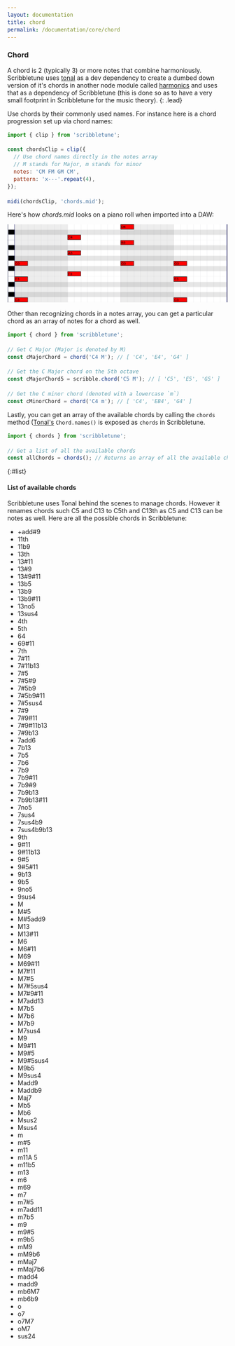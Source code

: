 ```yaml
---
layout: documentation
title: chord
permalink: /documentation/core/chord
---
```


### Chord

A chord is 2 (typically 3) or more notes that combine harmoniously. Scribbletune uses [tonal](https://github.com/danigb/tonal) as a dev dependency to create a dumbed down version of it's chords in another node module called [harmonics](https://github.com/scribbletune/harmonics) and uses that as a dependency of Scribbletune (this is done so as to have a very small footprint in Scribbletune for the music theory).
{: .lead}

Use chords by their commonly used names. For instance here is a chord progression set up via chord names:

```javascript
import { clip } from 'scribbletune';

const chordsClip = clip({
  // Use chord names directly in the notes array
  // M stands for Major, m stands for minor
  notes: 'CM FM GM CM',
  pattern: 'x---'.repeat(4),
});

midi(chordsClip, 'chords.mid');
```

Here's how _chords.mid_ looks on a piano roll when imported into a DAW:

![Chords](/images/chords.png)

Other than recognizing chords in a notes array, you can get a particular chord as an array of notes for a chord as well.

```javascript
import { chord } from 'scribbletune';

// Get C Major (Major is denoted by M)
const cMajorChord = chord('C4 M'); // [ 'C4', 'E4', 'G4' ]

// Get the C Major chord on the 5th octave
const cMajorChord5 = scribble.chord('C5 M'); // [ 'C5', 'E5', 'G5' ]

// Get the C minor chord (denoted with a lowercase `m`)
const cMinorChord = chord('C4 m'); // [ 'C4', 'EB4', 'G4' ]
```

Lastly, you can get an array of the available chords by calling the `chords` method ([Tonal's](https://github.com/danigb/tonal) `Chord.names()` is exposed as `chords` in Scribbletune.

```javascript
import { chords } from 'scribbletune';

// Get a list of all the available chords
const allChords = chords(); // Returns an array of all the available chords
```

{:#list}

#### List of available chords

Scribbletune uses Tonal behind the scenes to manage chords. However it renames chords such C5 and C13 to C5th and C13th as C5 and C13 can be notes as well. Here are all the possible chords in Scribbletune:

- +add#9
- 11th
- 11b9
- 13th
- 13#11
- 13#9
- 13#9#11
- 13b5
- 13b9
- 13b9#11
- 13no5
- 13sus4
- 4th
- 5th
- 64
- 69#11
- 7th
- 7#11
- 7#11b13
- 7#5
- 7#5#9
- 7#5b9
- 7#5b9#11
- 7#5sus4
- 7#9
- 7#9#11
- 7#9#11b13
- 7#9b13
- 7add6
- 7b13
- 7b5
- 7b6
- 7b9
- 7b9#11
- 7b9#9
- 7b9b13
- 7b9b13#11
- 7no5
- 7sus4
- 7sus4b9
- 7sus4b9b13
- 9th
- 9#11
- 9#11b13
- 9#5
- 9#5#11
- 9b13
- 9b5
- 9no5
- 9sus4
- M
- M#5
- M#5add9
- M13
- M13#11
- M6
- M6#11
- M69
- M69#11
- M7#11
- M7#5
- M7#5sus4
- M7#9#11
- M7add13
- M7b5
- M7b6
- M7b9
- M7sus4
- M9
- M9#11
- M9#5
- M9#5sus4
- M9b5
- M9sus4
- Madd9
- Maddb9
- Maj7
- Mb5
- Mb6
- Msus2
- Msus4
- m
- m#5
- m11
- m11A 5
- m11b5
- m13
- m6
- m69
- m7
- m7#5
- m7add11
- m7b5
- m9
- m9#5
- m9b5
- mM9
- mM9b6
- mMaj7
- mMaj7b6
- madd4
- madd9
- mb6M7
- mb6b9
- o
- o7
- o7M7
- oM7
- sus24
